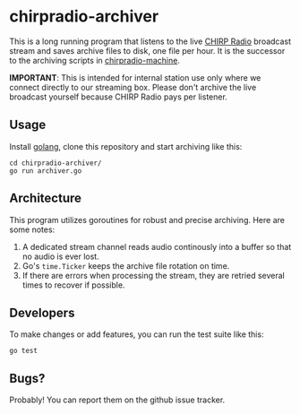 # chirpradio-archiver

This is a long running program that listens to the live
[CHIRP Radio](http://chirpradio.org/) broadcast
stream and saves archive files to disk, one file per hour. It is the successor
to the archiving scripts in
[chirpradio-machine](https://github.com/chirpradio/chirpradio-machine/).

**IMPORTANT**: This is intended for internal station use only where we connect
directly to our streaming box. Please don't archive the live broadcast yourself
because CHIRP Radio pays per listener.

## Usage

Install [golang](http://golang.org/), clone this repository and start archiving like this:

    cd chirpradio-archiver/
    go run archiver.go

## Architecture

This program utilizes goroutines for robust and precise archiving. Here are some
notes:

1. A dedicated stream channel reads audio continously into a buffer so that no
   audio is ever lost.
2. Go's `time.Ticker` keeps the archive file rotation on time.
3. If there are errors when processing the stream, they are retried several
   times to recover if possible.

## Developers

To make changes or add features, you can run the test suite like this:

    go test

## Bugs?

Probably! You can report them on the github issue tracker.
